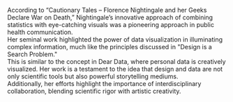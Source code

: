 According to “Cautionary Tales – Florence Nightingale and her Geeks Declare War on Death,” Nightingale’s innovative approach of combining statistics with eye-catching visuals was a pioneering approach in public health communication. <br>
Her seminal work highlighted the power of data visualization in illuminating complex information, much like the principles discussed in "Design is a Search Problem." <br>
This is similar to the concept in Dear Data, where personal data is creatively visualized.
Her work is a testament to the idea that design and data are not only scientific tools but also powerful storytelling mediums. <br>
Additionally, her efforts highlight the importance of interdisciplinary collaboration, blending scientific rigor with artistic creativity.
